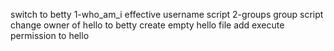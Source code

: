 switch to betty
1-who_am_i effective username script
2-groups group script
change owner of hello to betty
create empty hello file
add execute permission to hello

